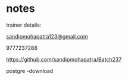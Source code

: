 # notes

trainer details:

sandipmohapatra123@gmail.com

9777237288



https://github.com/sandipmohapatra/Batch237

postgre -download

